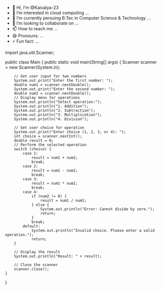 - 👋 Hi, I’m @Kaivalya-23
- 👀 I’m interested in  cloud computing ...
- 🌱 I’m currently persuing B.Tec in Computer Science & Technology ...
- 💞️ I’m looking to collaborate on ...
- 📫 How to reach me ...
- 😄 Pronouns: ...
- ⚡ Fun fact: ...

<!---
Kaivalya-23/Kaivalya-23 is a ✨ special ✨ repository because its `README.md` (this file) appears on your GitHub profile.
You can click the Preview link to take a look at your changes.
--->
import java.util.Scanner;

public class Main {
    public static void main(String[] args) {
        Scanner scanner = new Scanner(System.in);

        // Get user input for two numbers
        System.out.print("Enter the first number: ");
        double num1 = scanner.nextDouble();
        System.out.print("Enter the second number: ");
        double num2 = scanner.nextDouble();
        // Display menu for operations
        System.out.println("Select operation:");
        System.out.println("1. Addition");
        System.out.println("2. Subtraction");
        System.out.println("3. Multiplication");
        System.out.println("4. Division");

        // Get user choice for operation
        System.out.print("Enter choice (1, 2, 3, or 4): ");
        int choice = scanner.nextInt();
        double result = 0;
        // Perform the selected operation
        switch (choice) {
            case 1:
                result = num1 + num2;
                break;
            case 2:
                result = num1 - num2;
                break;
            case 3:
                result = num1 * num2;
                break;
            case 4:
                if (num2 != 0) {
                    result = num1 / num2;
                } else {
                    System.out.println("Error: Cannot divide by zero.");
                    return;
                }
                break;
            default:
                System.out.println("Invalid choice. Please enter a valid operation.");
                return;
        }

        // Display the result
        System.out.println("Result: " + result);

        // Close the scanner
        scanner.close();
    }
}
